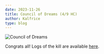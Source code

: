 ```yaml
---
date: 2023-11-26
title: Council of Dreams (4/9 HC)
author: Kalfrice
type: blog
---
```


![Council of Dreams](/posts/2023-11-26-council-of-dreams/council-of-dreams.jpg)

Congrats all! Logs of the kill are available [here](https://www.warcraftlogs.com/reports/RQ81zZDmfMYhKdVP#fight=16).

<!--more-->

